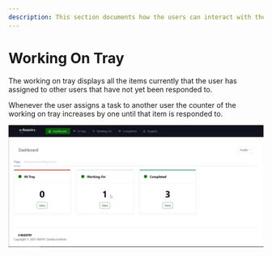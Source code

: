 ```yaml
---
description: This section documents how the users can interact with the working on tray
---
```


# Working On Tray

The working on tray displays all the items currently that the user has assigned to other users that have not yet been responded to.&#x20;

Whenever the user assigns a task to another user the counter of the working on tray increases by one until that item is responded to.&#x20;

![](<../../.gitbook/assets/Working On Tray.JPG>)
